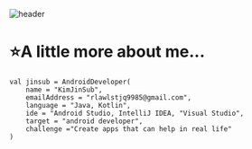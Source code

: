 ![header](https://capsule-render.vercel.app/api?type=waving&color=auto&height=300&section=header&text=👋Hello%20World,%20I`m%20JinSub&fontSize=60)


# ⭐A little more about me...
```
val jinsub = AndroidDeveloper(
    name = "KimJinSub",
    emailAddress = "rlawlstjq9985@gmail.com",
    language = "Java, Kotlin",
    ide = "Android Studio, IntelliJ IDEA, "Visual Studio",
    target = "android developer",
    challenge ="Create apps that can help in real life"
)
```